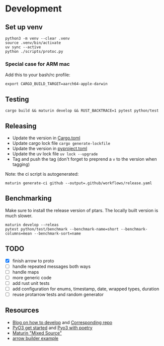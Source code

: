 # Development

## Set up venv

```shell
python3 -m venv --clear .venv
source .venv/bin/activate
uv sync --active
python ./scripts/protoc.py
```

### Special case for ARM mac

Add this to your bash/rc profile:

```shell
export CARGO_BUILD_TARGET=aarch64-apple-darwin
```

## Testing

```shell
cargo build && maturin develop && RUST_BACKTRACE=1 pytest python/test
```

## Releasing

- Update the version in [Cargo.toml](./Cargo.toml)
- Update cargo lock file `cargo generate-lockfile`
- Update the version in [pyproject.toml](./pyproject.toml)
- Update the uv lock file `uv lock --upgrade`
- Tag and push the tag (don't forget to preprend a `v` to the version when tagging)

Note: the ci script is autogenerated:

```shell
maturin generate-ci github --output=.github/workflows/release.yaml
```

## Benchmarking

Make sure to install the release version of ptars.
The locally built version is much slower.

```shell
maturin develop --releas
pytest python/test/benchmark --benchmark-name=short --benchmark-columns=mean --benchmark-sort=name
```

## TODO

- [x] finish arrow to proto
- [ ] handle repeated messages both ways
- [ ] handle maps
- [ ] more generic code
- [ ] add rust unit tests
- [ ] add configuration for enums, timestamp, date, wrapped types, duration
- [ ] reuse protarrow tests and random generator

## Resources

- [Blog on how to develop](https://blog.yossarian.net/2020/08/02/Writing-and-publishing-a-python-module-in-rust?utm_source=pocket_saves)
  and [Corresponding repo](https://github.com/woodruffw/procmaps.py)
- [PyO3 get started](https://pyo3.rs/v0.4.1/) and  [Pyo3 with poetry](https://github.com/nbigaouette/python-poetry-rust-wheel/)
- [Maturin "Mixed Source"](https://www.maturin.rs/#mixed-rustpython-projects)
- [arrow builder example](https://github.com/apache/arrow-rs/blob/master/arrow/examples/builders.rs)
